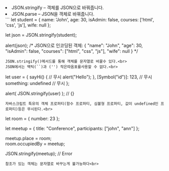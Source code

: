 <li>JSON.stringify – 객체를 JSON으로 바꿔줍니다.</li>
<li>JSON.parse – JSON을 객체로 바꿔줍니다.</li>
```
let student = {
  name: 'John',
  age: 30,
  isAdmin: false,
  courses: ['html', 'css', 'js'],
  wife: null
};

let json = JSON.stringify(student);

alert(json);
/* JSON으로 인코딩된 객체:
{
  "name": "John",
  "age": 30,
  "isAdmin": false,
  "courses": ["html", "css", "js"],
  "wife": null
}
*/
```
JSON.stringify()메서드를 통해 객체를 문자열로 바꿀수 있다.<br>
JSON에서는 백틱(``)과 ('') 작은따옴표를사용할 수 없다.<br>
```
let user = {
  sayHi() { // 무시
    alert("Hello");
  },
  [Symbol("id")]: 123, // 무시
  something: undefined // 무시
};

alert( JSON.stringify(user) ); // {}
```
자바스크립트 특유의 객체 프로퍼티(함수 프로퍼티, 심볼형 프로퍼티, 값이 undefined인 프로퍼티)등은 무시된다.<br>
```
let room = {
  number: 23
};

let meetup = {
  title: "Conference",
  participants: ["john", "ann"]
};

meetup.place = room;       
room.occupiedBy = meetup; 

JSON.stringify(meetup); // Error
```
참조가 있는 객체는 문자열로 바꾸는게 불가능하다<br>
